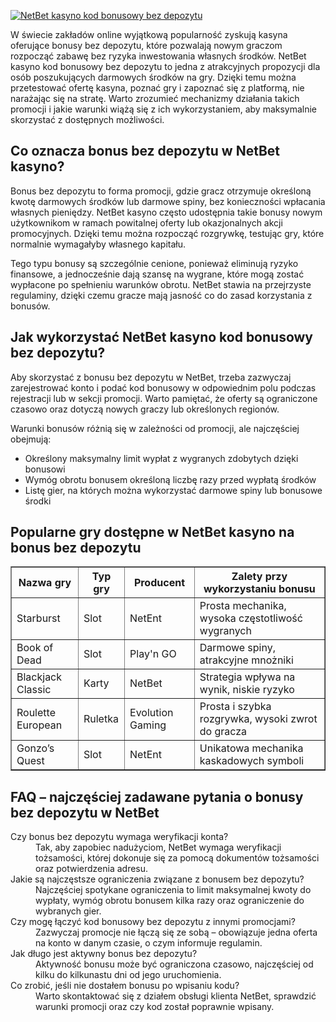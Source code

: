 [![NetBet kasyno kod bonusowy bez depozytu](https://123-caf.pages.dev/gitsignup.png)](https://vrmoo.ru/Bt82HjjY)

<div>     <p>W świecie zakładów online wyjątkową popularność zyskują kasyna oferujące bonusy bez depozytu, które pozwalają nowym graczom rozpocząć zabawę bez ryzyka inwestowania własnych środków. NetBet kasyno kod bonusowy bez depozytu to jedna z atrakcyjnych propozycji dla osób poszukujących darmowych środków na gry. Dzięki temu można przetestować ofertę kasyna, poznać gry i zapoznać się z platformą, nie narażając się na stratę. Warto zrozumieć mechanizmy działania takich promocji i jakie warunki wiążą się z ich wykorzystaniem, aby maksymalnie skorzystać z dostępnych możliwości.</p>      <h2>Co oznacza bonus bez depozytu w NetBet kasyno?</h2>     <p>Bonus bez depozytu to forma promocji, gdzie gracz otrzymuje określoną kwotę darmowych środków lub darmowe spiny, bez konieczności wpłacania własnych pieniędzy. NetBet kasyno często udostępnia takie bonusy nowym użytkownikom w ramach powitalnej oferty lub okazjonalnych akcji promocyjnych. Dzięki temu można rozpocząć rozgrywkę, testując gry, które normalnie wymagałyby własnego kapitału.</p>     <p>Tego typu bonusy są szczególnie cenione, ponieważ eliminują ryzyko finansowe, a jednocześnie dają szansę na wygrane, które mogą zostać wypłacone po spełnieniu warunków obrotu. NetBet stawia na przejrzyste regulaminy, dzięki czemu gracze mają jasność co do zasad korzystania z bonusów.</p>      <h2>Jak wykorzystać NetBet kasyno kod bonusowy bez depozytu?</h2>     <p>Aby skorzystać z bonusu bez depozytu w NetBet, trzeba zazwyczaj zarejestrować konto i podać kod bonusowy w odpowiednim polu podczas rejestracji lub w sekcji promocji. Warto pamiętać, że oferty są ograniczone czasowo oraz dotyczą nowych graczy lub określonych regionów.</p>     <p>Warunki bonusów różnią się w zależności od promocji, ale najczęściej obejmują:</p>     <ul>       <li>Określony maksymalny limit wypłat z wygranych zdobytych dzięki bonusowi</li>       <li>Wymóg obrotu bonusem określoną liczbę razy przed wypłatą środków</li>       <li>Listę gier, na których można wykorzystać darmowe spiny lub bonusowe środki</li>     </ul>      <h2>Popularne gry dostępne w NetBet kasyno na bonus bez depozytu</h2>     <table border="1" cellpadding="5" cellspacing="0" style="border-collapse: collapse; width: 100%;">       <thead>         <tr>           <th>Nazwa gry</th>           <th>Typ gry</th>           <th>Producent</th>           <th>Zalety przy wykorzystaniu bonusu</th>         </tr>       </thead>       <tbody>         <tr>           <td>Starburst</td>           <td>Slot</td>           <td>NetEnt</td>           <td>Prosta mechanika, wysoka częstotliwość wygranych</td>         </tr>         <tr>           <td>Book of Dead</td>           <td>Slot</td>           <td>Play'n GO</td>           <td>Darmowe spiny, atrakcyjne mnożniki</td>         </tr>         <tr>           <td>Blackjack Classic</td>           <td>Karty</td>           <td>NetBet</td>           <td>Strategia wpływa na wynik, niskie ryzyko</td>         </tr>         <tr>           <td>Roulette European</td>           <td>Ruletka</td>           <td>Evolution Gaming</td>           <td>Prosta i szybka rozgrywka, wysoki zwrot do gracza</td>         </tr>         <tr>           <td>Gonzo’s Quest</td>           <td>Slot</td>           <td>NetEnt</td>           <td>Unikatowa mechanika kaskadowych symboli</td>         </tr>       </tbody>     </table>      <h2>FAQ – najczęściej zadawane pytania o bonusy bez depozytu w NetBet</h2>     <dl>       <dt>Czy bonus bez depozytu wymaga weryfikacji konta?</dt>       <dd>Tak, aby zapobiec nadużyciom, NetBet wymaga weryfikacji tożsamości, której dokonuje się za pomocą dokumentów tożsamości oraz potwierdzenia adresu.</dd>        <dt>Jakie są najczęstsze ograniczenia związane z bonusem bez depozytu?</dt>       <dd>Najczęściej spotykane ograniczenia to limit maksymalnej kwoty do wypłaty, wymóg obrotu bonusem kilka razy oraz ograniczenie do wybranych gier.</dd>        <dt>Czy mogę łączyć kod bonusowy bez depozytu z innymi promocjami?</dt>       <dd>Zazwyczaj promocje nie łączą się ze sobą – obowiązuje jedna oferta na konto w danym czasie, o czym informuje regulamin.</dd>        <dt>Jak długo jest aktywny bonus bez depozytu?</dt>       <dd>Aktywność bonusu może być ograniczona czasowo, najczęściej od kilku do kilkunastu dni od jego uruchomienia.</dd>        <dt>Co zrobić, jeśli nie dostałem bonusu po wpisaniu kodu?</dt>       <dd>Warto skontaktować się z działem obsługi klienta NetBet, sprawdzić warunki promocji oraz czy kod został poprawnie wpisany.</dd>     </dl>   </div>